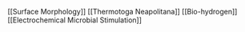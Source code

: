 [[Surface Morphology]]
[[Thermotoga Neapolitana]]
[[Bio-hydrogen]]
[[Electrochemical Microbial Stimulation]]

